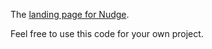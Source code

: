 The [landing page for Nudge](https://www.nudgesupport.com).

Feel free to use this code for your own project.
